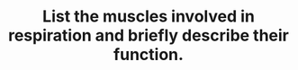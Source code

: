 ---
title: "List the muscles involved in respiration and briefly describe their function."
entityType: SAQ
exam: PEX
college: CICM
year: 2010
sitting: B
question: 14
passRate: 33
lo:
- "[[B1b]]"
- "[[1]]"
- "[[2a]]"
EC_extraCredit:
- "Good answers included a detailed description of their function including differentiating between external and internal intercostals."
EC_errorsCommon:
- "However, the majority of candidates omitted to mention the muscles of the larynx, pharynx and airway and thus failed to achieve a good score."
EC_expectedDomains:
- "Most candidates correctly identified the diaphragm, intercostals, abdominals and accessory muscles as important."
resources:
- "Nunn’s respiratory physiology P76 – 80"
- "West, Respiratory Physiology: the Essentials, pgs 93 - 95"
---